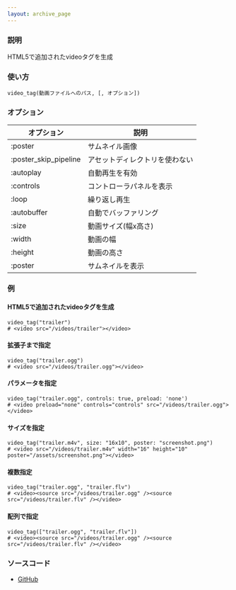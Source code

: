 ```yaml
---
layout: archive_page
---
```

### 説明
HTML5で追加されたvideoタグを生成

### 使い方
    video_tag(動画ファイルへのパス, [, オプション])

### オプション

オプション                 | 説明
----------------------|----------------
:poster               | サムネイル画像
:poster_skip_pipeline | アセットディレクトリを使わない
:autoplay             | 自動再生を有効
:controls             | コントローラパネルを表示
:loop                 | 繰り返し再生
:autobuffer           | 自動でバッファリング
:size                 | 動画サイズ(幅x高さ)
:width                | 動画の幅
:height               | 動画の高さ
:poster               | サムネイルを表示

### 例
#### HTML5で追加されたvideoタグを生成
    video_tag("trailer")
    # <video src="/videos/trailer"></video>

#### 拡張子まで指定
    video_tag("trailer.ogg")
    # <video src="/videos/trailer.ogg"></video>

#### パラメータを指定
    video_tag("trailer.ogg", controls: true, preload: 'none')
    # <video preload="none" controls="controls" src="/videos/trailer.ogg"></video>

#### サイズを指定
    video_tag("trailer.m4v", size: "16x10", poster: "screenshot.png")
    # <video src="/videos/trailer.m4v" width="16" height="10" poster="/assets/screenshot.png"></video>

#### 複数指定
    video_tag("trailer.ogg", "trailer.flv")
    # <video><source src="/videos/trailer.ogg" /><source src="/videos/trailer.flv" /></video>

#### 配列で指定
    video_tag(["trailer.ogg", "trailer.flv"])
    # <video><source src="/videos/trailer.ogg" /><source src="/videos/trailer.flv" /></video>

### ソースコード
* [GitHub](https://github.com/rails/rails/blob/ac30e389ecfa0e26e3d44c1eda8488ddf63b3ecc/actionview/lib/action_view/helpers/asset_tag_helper.rb#L424)